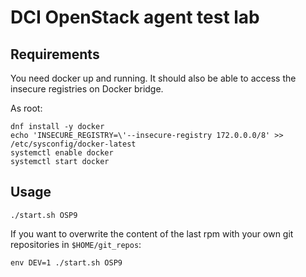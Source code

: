 # DCI OpenStack agent test lab

## Requirements

You need docker up and running. It should also be able to access the insecure registries on Docker bridge.

As root:

    dnf install -y docker
    echo 'INSECURE_REGISTRY=\'--insecure-registry 172.0.0.0/8' >> /etc/sysconfig/docker-latest
    systemctl enable docker
    systemctl start docker


## Usage

    ./start.sh OSP9

If you want to overwrite the content of the last rpm with your own git repositories in `$HOME/git_repos`:

    env DEV=1 ./start.sh OSP9
